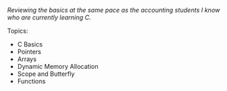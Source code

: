 *Reviewing the basics at the same pace as the accounting students I know who are currently learning C.*

Topics: 

- C Basics 
- Pointers
- Arrays
- Dynamic Memory Allocation    
- Scope and Butterfly
- Functions
    
